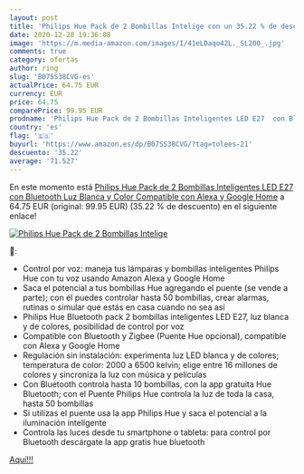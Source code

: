 ```yaml
---
layout: post
title: 'Philips Hue Pack de 2 Bombillas Intelige con un 35.22 % de descuento'
date: 2020-12-28 19:36:08
image: 'https://m.media-amazon.com/images/I/41eLDaqo42L._SL200_.jpg'
comments: true
category: ofertas
author: ring
slug: 'B07SS38CVG-es'
actualPrice: 64.75 EUR
currency: EUR
price: 64.75
comparePrice: 99.95 EUR
prodname: 'Philips Hue Pack de 2 Bombillas Inteligentes LED E27  con Bluetooth  Luz Blanca y Color  Compatible con Alexa y Google Home'
country: 'es'
flag: '🇪🇸'
buyurl: 'https://www.amazon.es/dp/B07SS38CVG/?tag=tolees-21'
descuento: '35.22'
average: '71.527'
---
```


En este momento está [Philips Hue Pack de 2 Bombillas Inteligentes LED E27  con Bluetooth  Luz Blanca y Color  Compatible con Alexa y Google Home](https://www.amazon.es/dp/B07SS38CVG/?tag=tolees-21) a 64.75 EUR (original: 99.95 EUR) (35.22 %  de descuento) en el siguiente enlace!

[![Philips Hue Pack de 2 Bombillas Intelige](https://m.media-amazon.com/images/I/41eLDaqo42L._SL200_.jpg)](https://www.amazon.es/dp/B07SS38CVG/?tag=tolees-21)

🔎:

- Control por voz: maneja tus lámparas y bombillas inteligentes Philips Hue con tu voz usando Amazon Alexa y Google Home
- Saca el potencial a tus bombillas Hue agregando el puente (se vende a parte); con él puedes controlar hasta 50 bombillas, crear alarmas, rutinas o simular que estás en casa cuando no sea así
- Philips Hue Bluetooth pack 2 bombillas inteligentes LED E27, luz blanca y de colores, posibilidad de control por voz
- Compatible con Bluetooth y Zigbee (Puente Hue opcional), compatible con Alexa y Google Home
- Regulación sin instalación: experimenta luz LED blanca y de colores; temperatura de color: 2000 a 6500 kelvin; elige entre 16 millones de colores y sincroniza la luz con música y películas
- Con Bluetooth controla hasta 10 bombillas, con la app gratuita Hue Bluetooth; con el Puente Philips Hue controla la luz de toda la casa, hasta 50 bombillas
- Si utilizas el puente usa la app Philips Hue y saca el potencial a la iluminación inteligente
- Controla las luces desde tu smartphone o tableta: para control por Bluetooth descárgate la app gratis hue bluetooth

[Aquí!!!](https://www.amazon.es/dp/B07SS38CVG/?tag=tolees-21)
